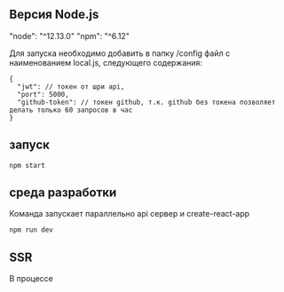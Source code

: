 ## Версия Node.js

"node": "^12.13.0"
"npm": "^6.12"

Для запуска необходимо добавить в папку /config файл с наименованием local.js, следующего содержания:

```
{
  "jwt": // токен от шри api,
  "port": 5000,
  "github-token": // токен github, т.к. github без токена позволяет делать только 60 запросов в час
}
```

## запуск

```
npm start
```

## среда разработки

Команда запускает параллельно api сервер и create-react-app

```
npm run dev
```

## SSR

В процессе
